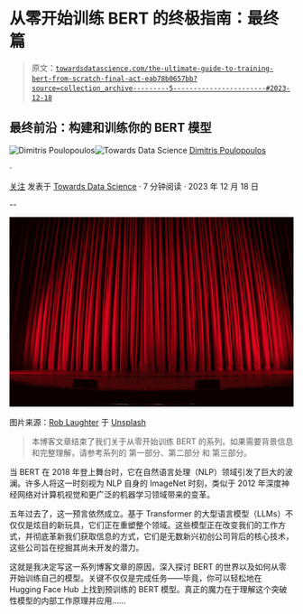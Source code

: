 # 从零开始训练 BERT 的终极指南：最终篇

> 原文：[`towardsdatascience.com/the-ultimate-guide-to-training-bert-from-scratch-final-act-eab78b0657bb?source=collection_archive---------5-----------------------#2023-12-18`](https://towardsdatascience.com/the-ultimate-guide-to-training-bert-from-scratch-final-act-eab78b0657bb?source=collection_archive---------5-----------------------#2023-12-18)

## 最终前沿：构建和训练你的 BERT 模型

[](https://dpoulopoulos.medium.com/?source=post_page-----eab78b0657bb--------------------------------)![Dimitris Poulopoulos](https://dpoulopoulos.medium.com/?source=post_page-----eab78b0657bb--------------------------------)[](https://towardsdatascience.com/?source=post_page-----eab78b0657bb--------------------------------)![Towards Data Science](https://towardsdatascience.com/?source=post_page-----eab78b0657bb--------------------------------) [Dimitris Poulopoulos](https://dpoulopoulos.medium.com/?source=post_page-----eab78b0657bb--------------------------------)

·

[关注](https://medium.com/m/signin?actionUrl=https%3A%2F%2Fmedium.com%2F_%2Fsubscribe%2Fuser%2F7cc87df5b1&operation=register&redirect=https%3A%2F%2Ftowardsdatascience.com%2Fthe-ultimate-guide-to-training-bert-from-scratch-final-act-eab78b0657bb&user=Dimitris+Poulopoulos&userId=7cc87df5b1&source=post_page-7cc87df5b1----eab78b0657bb---------------------post_header-----------) 发表于 [Towards Data Science](https://towardsdatascience.com/?source=post_page-----eab78b0657bb--------------------------------) · 7 分钟阅读 · 2023 年 12 月 18 日[](https://medium.com/m/signin?actionUrl=https%3A%2F%2Fmedium.com%2F_%2Fvote%2Ftowards-data-science%2Feab78b0657bb&operation=register&redirect=https%3A%2F%2Ftowardsdatascience.com%2Fthe-ultimate-guide-to-training-bert-from-scratch-final-act-eab78b0657bb&user=Dimitris+Poulopoulos&userId=7cc87df5b1&source=-----eab78b0657bb---------------------clap_footer-----------)

--

[](https://medium.com/m/signin?actionUrl=https%3A%2F%2Fmedium.com%2F_%2Fbookmark%2Fp%2Feab78b0657bb&operation=register&redirect=https%3A%2F%2Ftowardsdatascience.com%2Fthe-ultimate-guide-to-training-bert-from-scratch-final-act-eab78b0657bb&source=-----eab78b0657bb---------------------bookmark_footer-----------)![](img/548c617f9d3d11635cc30ccc45e1d106.png)

图片来源：[Rob Laughter](https://unsplash.com/@roblaughter?utm_source=medium&utm_medium=referral) 于 [Unsplash](https://unsplash.com/?utm_source=medium&utm_medium=referral)

> 本博客文章结束了我们关于从零开始训练 BERT 的系列。如果需要背景信息和完整理解，请参考系列的 第一部分、第二部分 和 第三部分。

当 BERT 在 2018 年登上舞台时，它在自然语言处理（NLP）领域引发了巨大的波澜。许多人将这一时刻视为 NLP 自身的 ImageNet 时刻，类似于 2012 年深度神经网络对计算机视觉和更广泛的机器学习领域带来的变革。

五年过去了，这一预言依然成立。基于 Transformer 的大型语言模型（LLMs）不仅仅是炫目的新玩具，它们正在重塑整个领域。这些模型正在改变我们的工作方式，并彻底革新我们获取信息的方式，它们是无数新兴初创公司背后的核心技术，这些公司旨在挖掘其尚未开发的潜力。

这就是我决定写这一系列博客文章的原因，深入探讨 BERT 的世界以及如何从零开始训练自己的模型。关键不仅仅是完成任务——毕竟，你可以轻松地在 Hugging Face Hub 上找到预训练的 BERT 模型。真正的魔力在于理解这个突破性模型的内部工作原理并应用……
